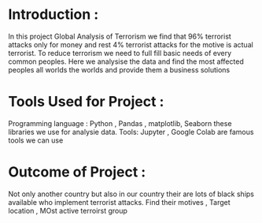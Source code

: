 # Introduction :
In this project Global Analysis of Terrorism we find that 96% terrorist attacks only for money and rest 4% terrorist attacks for the motive is actual terrorist. 
To reduce terrorism we need to full fill basic needs of every common peoples. Here we analysise the data and find the most affected peoples all worlds the worlds and provide them a business solutions

# Tools Used for Project :
Programming language : Python , Pandas , matplotlib, Seaborn these libraries we use for analysie data.
Tools: Jupyter , Google Colab are famous tools we can use 

# Outcome of Project :
Not only another country but also in our country their are lots of black ships available who implement terrorist attacks. Find their motives , Target location , MOst active terroirst group 
